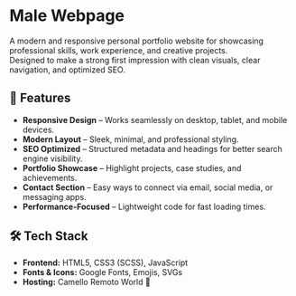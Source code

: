 # Male Webpage

A modern and responsive personal portfolio website for showcasing professional skills, work experience, and creative projects.  
Designed to make a strong first impression with clean visuals, clear navigation, and optimized SEO.

## 🚀 Features

- **Responsive Design** – Works seamlessly on desktop, tablet, and mobile devices.
- **Modern Layout** – Sleek, minimal, and professional styling.
- **SEO Optimized** – Structured metadata and headings for better search engine visibility.
- **Portfolio Showcase** – Highlight projects, case studies, and achievements.
- **Contact Section** – Easy ways to connect via email, social media, or messaging apps.
- **Performance-Focused** – Lightweight code for fast loading times.

## 🛠️ Tech Stack

- **Frontend:** HTML5, CSS3 (SCSS), JavaScript
- **Fonts & Icons:** Google Fonts, Emojis, SVGs
- **Hosting:** Camello Remoto World 🐫

